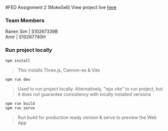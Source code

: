 #FED Assignment 2 (MokeSell)
View project live [here](https://razorbird360.github.io/FED-Assg02-MokeSell/)


### Team Members
Ranen Sim | S10267339B  
Amir | S10267740H

### Run project locally
```shell
npm install
```
> This installs Three.js, Cannon-es & Vite

```shell
npm run dev
```
> Used to run project locally. Alternatively, "npx vite" to run project, but it does not guarantee consistency with locally installed versions

```shell
npm run build
npm run serve
```
> Run build for production ready version & serve to preview the Web App